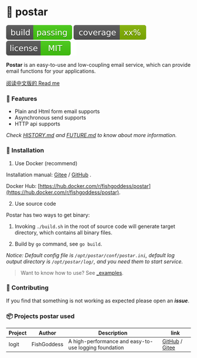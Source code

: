 # 📝 postar

[![build](_icons/build.svg)](_icons/build.svg)
[![coverage](_icons/coverage.svg)](_icons/coverage.svg)
[![license](_icons/license.svg)](https://opensource.org/licenses/MIT)

**Postar** is an easy-to-use and low-coupling email service, which can provide email functions for your applications.

[阅读中文版的 Read me](./README.md)

### 🥇 Features

* Plain and Html form email supports
* Asynchronous send supports
* HTTP api supports

_Check [HISTORY.md](./HISTORY.md) and [FUTURE.md](./FUTURE.md) to know about more information._

### 🚀 Installation

1. Use Docker (recommend)

Installation manual: [Gitee](https://gitee.com/avino-plan/postar-docker) / [GitHub](https://github.com/avino-plan/postar-docker) .

Docker Hub: [https://hub.docker.com/r/fishgoddess/postar](https://hub.docker.com/r/fishgoddess/postar).

2. Use source code

Postar has two ways to get binary:

1. Invoking `./build.sh` in the root of source code will generate target directory, which contains all binary files.

2. Build by `go` command, see `go build`.

_Notice: Default config file is `/opt/postar/conf/postar.ini`, default log output directory is `/opt/postar/log/`, and you need them to start service._

> Want to know how to use? See [_examples](_examples).

### 👥 Contributing

If you find that something is not working as expected please open an _**issue**_.

### 📦 Projects postar used

| Project | Author | Description | link |
| -----------|--------|-------------|------------------|
| logit | FishGoddess | A high-performance and easy-to-use logging foundation | [GitHub](https://github.com/FishGoddess/logit) / [Gitee](https://gitee.com/FishGoddess/logit) |
